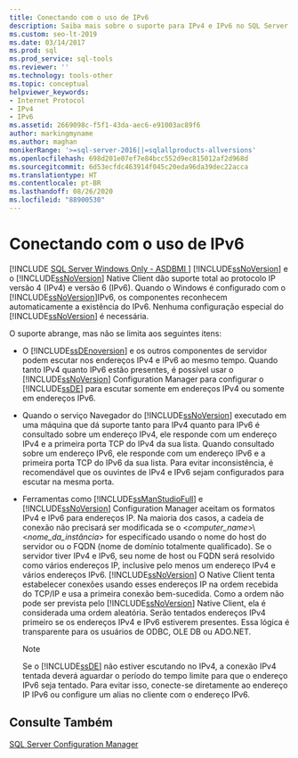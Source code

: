 ```yaml
---
title: Conectando com o uso de IPv6
description: Saiba mais sobre o suporte para IPv4 e IPv6 no SQL Server e no SQL Server Native Client e veja como configurar o Mecanismo de Banco de Dados para o endereço que você deseja usar.
ms.custom: seo-lt-2019
ms.date: 03/14/2017
ms.prod: sql
ms.prod_service: sql-tools
ms.reviewer: ''
ms.technology: tools-other
ms.topic: conceptual
helpviewer_keywords:
- Internet Protocol
- IPv4
- IPv6
ms.assetid: 2669098c-f5f1-43da-aec6-e91003ac89f6
author: markingmyname
ms.author: maghan
monikerRange: '>=sql-server-2016||=sqlallproducts-allversions'
ms.openlocfilehash: 698d201e07ef7e84bcc552d9ec815012af2d968d
ms.sourcegitcommit: 6d53ecfdc463914f045c20eda96da39dec22acca
ms.translationtype: HT
ms.contentlocale: pt-BR
ms.lasthandoff: 08/26/2020
ms.locfileid: "88900530"
---
```

# <a name="connecting-using-ipv6"></a>Conectando com o uso de IPv6
[!INCLUDE [SQL Server Windows Only - ASDBMI ](../../includes/applies-to-version/sql-windows-only-asdbmi.md)]
  [!INCLUDE[ssNoVersion](../../includes/ssnoversion-md.md)] e o [!INCLUDE[ssNoVersion](../../includes/ssnoversion-md.md)] Native Client dão suporte total ao protocolo IP versão 4 (IPv4) e versão 6 (IPv6). Quando o Windows é configurado com o [!INCLUDE[ssNoVersion](../../includes/ssnoversion-md.md)]IPv6, os componentes reconhecem automaticamente a existência do IPv6. Nenhuma configuração especial do [!INCLUDE[ssNoVersion](../../includes/ssnoversion-md.md)] é necessária.  
  
 O suporte abrange, mas não se limita aos seguintes itens:  
  
-   O [!INCLUDE[ssDEnoversion](../../includes/ssdenoversion-md.md)] e os outros componentes de servidor podem escutar nos endereços IPv4 e IPv6 ao mesmo tempo. Quando tanto IPv4 quanto IPv6 estão presentes, é possível usar o [!INCLUDE[ssNoVersion](../../includes/ssnoversion-md.md)] Configuration Manager para configurar o [!INCLUDE[ssDE](../../includes/ssde-md.md)] para escutar somente em endereços IPv4 ou somente em endereços IPv6.  
  
-   Quando o serviço Navegador do [!INCLUDE[ssNoVersion](../../includes/ssnoversion-md.md)] executado em uma máquina que dá suporte tanto para IPv4 quanto para IPv6 é consultado sobre um endereço IPv4, ele responde com um endereço IPv4 e a primeira porta TCP do IPv4 da sua lista. Quando consultado sobre um endereço IPv6, ele responde com um endereço IPv6 e a primeira porta TCP do IPv6 da sua lista. Para evitar inconsistência, é recomendável que os ouvintes de IPv4 e IPv6 sejam configurados para escutar na mesma porta.  
  
-   Ferramentas como [!INCLUDE[ssManStudioFull](../../includes/ssmanstudiofull-md.md)] e [!INCLUDE[ssNoVersion](../../includes/ssnoversion-md.md)] Configuration Manager aceitam os formatos IPv4 e IPv6 para endereços IP. Na maioria dos casos, a cadeia de conexão não precisará ser modificada se o \<*computer_name*>\\<*nome_da_instância*> for especificado usando o nome do host do servidor ou o FQDN (nome de domínio totalmente qualificado). Se o servidor tiver IPv4 e IPv6, seu nome de host ou FQDN será resolvido como vários endereços IP, inclusive pelo menos um endereço IPv4 e vários endereços IPv6. [!INCLUDE[ssNoVersion](../../includes/ssnoversion-md.md)] O Native Client tenta estabelecer conexões usando esses endereços IP na ordem recebida do TCP/IP e usa a primeira conexão bem-sucedida. Como a ordem não pode ser prevista pelo [!INCLUDE[ssNoVersion](../../includes/ssnoversion-md.md)] Native Client, ela é considerada uma ordem aleatória. Serão tentados endereços IPv4 primeiro se os endereços IPv4 e IPv6 estiverem presentes. Essa lógica é transparente para os usuários de ODBC, OLE DB ou ADO.NET.  
  
    > [!NOTE]  
    >  Se o [!INCLUDE[ssDE](../../includes/ssde-md.md)] não estiver escutando no IPv4, a conexão IPv4 tentada deverá aguardar o período do tempo limite para que o endereço IPv6 seja tentado. Para evitar isso, conecte-se diretamente ao endereço IP IPv6 ou configure um alias no cliente com o endereço IPv6.  
  
## <a name="see-also"></a>Consulte Também  
 [SQL Server Configuration Manager](../../relational-databases/sql-server-configuration-manager.md)  
  
  
